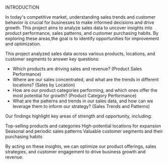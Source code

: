 INTRODUCTION

In today's competitive market, understanding sales trends and customer behavior is crucial for businesses to make informed decisions and drive growth. 
This project aims to analyze sales data to uncover insights into product performance, sales patterns, and customer purchasing habits. 
By exploring these areas,the goal is to identify opportunities for improvement and optimization.


This project analyzed sales data across various products, locations, and customer segments to answer key questions:

- Which products are driving sales and revenue? (Product Sales Performance)
- Where are our sales concentrated, and what are the trends in different locations? (Sales by Location)
- How are our product categories performing, and which ones offer the most potential for growth? (Product Category Performance)
- What are the patterns and trends in our sales data, and how can we leverage them to inform our strategy? (Sales Trends and Patterns)


Our findings highlight key areas of strength and opportunity, including:

Top-selling products and categories
High-potential locations for expansion
Seasonal and periodic sales patterns
Valuable customer segments and their purchasing habits

By acting on these insights, we can optimize our product offerings, sales strategies, and customer engagement to drive business growth and revenue.
